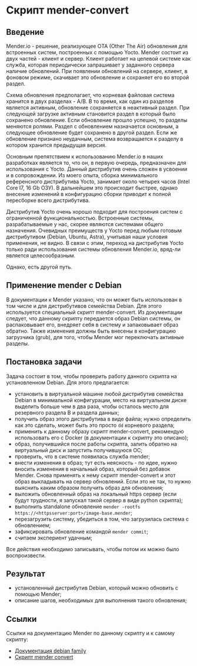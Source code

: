 # Скрипт mender-convert

## Введение

Mender.io - решение, реализующее OTA (Other The Air) обновления для встроенных систем, построенных с помощью Yocto. Mender состоит из двух частей - клиент и сервер. Клиент работает на целевой системе как служба, которая периодически запрашивает у заданного сервера наличие обновлений. При появлении обновлений на сервере, клиент, в фоновом режиме, скачивает это обновление и сохраняет его во второй раздел.

Схема обновления предполагает, что корневая файловая система хранится в двух разделах - A/B. В то время, как один из разделов является активным, обновление сохраняется в неактивный раздел. При следующей загрузке активным становится раздел в который было сохранено обновление. Если обновление прошло успешно, то разделы меняются ролями. Раздел с обновлением назначается основным, а следующее обновление будет сохранено в другой раздел. Если же обновление признано неудачным, система возвращается к разделу в котором хранится предыдущая версия.

Основным препятствием к использованию Mender.io в наших разработках является то, что он, в первую очередь, предназначен для использования с Yocto. Данный дистрибутив очень сложен в усвоении и в сопровождении. Из моего опыта, сборка минимального референсного дистрибутива Yocto, занимает около четырех часов (Intel Core I7, 16 Gb ОЗУ). В дальнейшем это происходит быстрее, однако внесение изменений в конфигурацию сборки приводит к полной пересборке всего дистрибутива.

Дистрибутив Yocto очень хорошо подходит для построения систем с ограниченной функциональностью. Встроенные системы, разрабатываемые у нас, скорее являются системами общего назначения. Очевидных преимуществ у Yocto перед любым готовым дистрибутивом (Debian, Ubuntu, Astra), учитывая наши условия применения, не видно. В связи с этим, переход на дистрибутив Yocto только ради использования системы обновления Mender.io, вряд-ли является целесообразным.

Однако, есть другой путь.

## Применение mender с Debian

В документации к Mender указано, что он может быть использован в том числе и для дистрибутивов семейства Debian. Для этого используется специальный скрипт mender-convert. Из документации следует, что данному скрипту передается образ Debian системы, он распаковывает его, внедряет себя в систему и запаковывает образ обратно. Также изменения должны быть внесены в конфигурацию загрузчика (grub), для того, чтобы Mender мог переключать активные разделы.

## Постановка задачи

Задача состоит в том, чтобы проверить работу данного скрипта на установленном Debian. Для этого предлагается:

* установить в виртуальной машине любой дистрибутив семейства Debian в минимальной конфигурации, место на виртуальном диске выделить больше чем в два раза, чтобы осталось место для резервного раздела B и раздела данных;
* получить образ этого дистрибутива в виде файла; нужно определить как это сделать, может быть это просто `dd` корневого раздела;
* применить к данному образу скрипт mender-convert, рекомендую использовать его с Docker (в документации к скрипту это описано);
* образ, получившийся после работы скрипта, залить обратно на виртуальный диск и запустить получившуюся ОС;
* проверить, что в системе появилась служба mender;
* внести изменения в образ; тут есть неясность - по идее, нужно вносить изменения в начальный образ, который без добавок Mender. Снова применять к нему скрипт mender-convert и этот образ выкладывать на сервер обновлений. Если это не так, то нужно выяснить каким образом получить образ для обновления;
* выложить обновленный образ на локальный https сервер (если будут трудности, я запускал такой сервер в виде python скрипта);
* выполнить standalone обновление `mender -rootfs https://<httpsserver:port>/image-base.mender`;
* перезагрузить систему, убедиться в том, что загрузилась система с обновлением;
* зафиксировать обновление командой `mender commit`;
* считаем экспериент удачным;

Все действия необходимо записывать, чтобы потом их можно было воспроизвести.

## Результат

* установленный дистрибутив Debian, который можно обновить с помощью Mender;
* описание шагов, необходимых для выполнения такого обновления;

## Ссылки

Ссылки на документацию Mender по данному скрипту и к самому скрипту:

* [Документация debian family](https://docs.mender.io/2.3/devices/debian-family)
* [Скрипт mender convert](https://github.com/mendersoftware/mender-convert)
